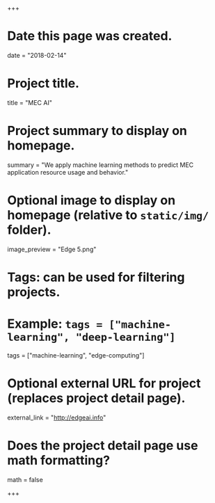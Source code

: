 +++
# Date this page was created.
date = "2018-02-14"

# Project title.
title = "MEC AI"

# Project summary to display on homepage.
summary = "We apply machine learning methods to predict MEC application resource usage and behavior."

# Optional image to display on homepage (relative to `static/img/` folder).
image_preview = "Edge 5.png"

# Tags: can be used for filtering projects.
# Example: `tags = ["machine-learning", "deep-learning"]`
tags = ["machine-learning", "edge-computing"]

# Optional external URL for project (replaces project detail page).
external_link = "http://edgeai.info"

# Does the project detail page use math formatting?
math = false

+++

